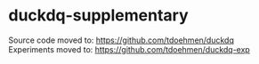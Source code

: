 # duckdq-supplementary

Source code moved to: https://github.com/tdoehmen/duckdq  
Experiments moved to: https://github.com/tdoehmen/duckdq-exp  
